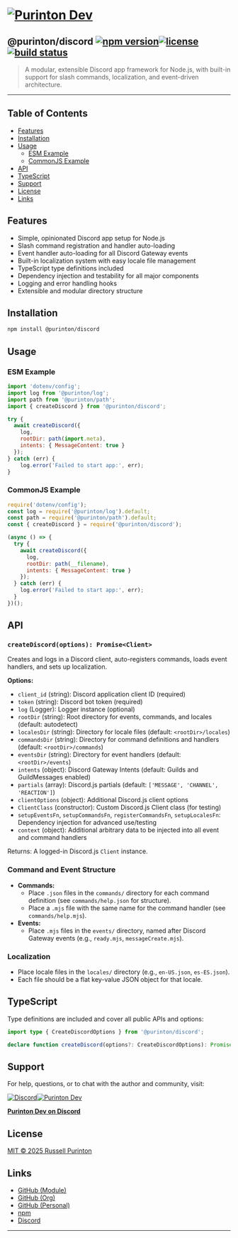 # [![Purinton Dev](https://purinton.us/logos/brand.png)](https://discord.gg/QSBxQnX7PF)

## @purinton/discord [![npm version](https://img.shields.io/npm/v/@purinton/discord.svg)](https://www.npmjs.com/package/@purinton/discord)[![license](https://img.shields.io/github/license/purinton/discord.svg)](LICENSE)[![build status](https://github.com/purinton/discord/actions/workflows/nodejs.yml/badge.svg)](https://github.com/purinton/discord/actions)

> A modular, extensible Discord app framework for Node.js, with built-in support for slash commands, localization, and event-driven architecture.

---

## Table of Contents

- [Features](#features)
- [Installation](#installation)
- [Usage](#usage)
  - [ESM Example](#esm-example)
  - [CommonJS Example](#commonjs-example)
- [API](#api)
- [TypeScript](#typescript)
- [Support](#support)
- [License](#license)
- [Links](#links)

## Features

- Simple, opinionated Discord app setup for Node.js
- Slash command registration and handler auto-loading
- Event handler auto-loading for all Discord Gateway events
- Built-in localization system with easy locale file management
- TypeScript type definitions included
- Dependency injection and testability for all major components
- Logging and error handling hooks
- Extensible and modular directory structure

## Installation

```bash
npm install @purinton/discord
```

## Usage

### ESM Example

```js
import 'dotenv/config';
import log from '@purinton/log';
import path from '@purinton/path';
import { createDiscord } from '@purinton/discord';

try {
  await createDiscord({
    log,
    rootDir: path(import.meta),
    intents: { MessageContent: true }
  });
} catch (err) {
    log.error('Failed to start app:', err);
}
```

### CommonJS Example

```js
require('dotenv/config');
const log = require('@purinton/log').default;
const path = require('@purinton/path').default;
const { createDiscord } = require('@purinton/discord');

(async () => {
  try {
    await createDiscord({
      log,
      rootDir: path(__filename),
      intents: { MessageContent: true }
    });
  } catch (err) {
    log.error('Failed to start app:', err);
  }
})();
```

## API

### `createDiscord(options): Promise<Client>`

Creates and logs in a Discord client, auto-registers commands, loads event handlers, and sets up localization.

**Options:**

- `client_id` (string): Discord application client ID (required)
- `token` (string): Discord bot token (required)
- `log` (Logger): Logger instance (optional)
- `rootDir` (string): Root directory for events, commands, and locales (default: autodetect)
- `localesDir` (string): Directory for locale files (default: `<rootDir>/locales`)
- `commandsDir` (string): Directory for command definitions and handlers (default: `<rootDir>/commands`)
- `eventsDir` (string): Directory for event handlers (default: `<rootDir>/events`)
- `intents` (object): Discord Gateway Intents (default: Guilds and GuildMessages enabled)
- `partials` (array): Discord.js partials (default: `['MESSAGE', 'CHANNEL', 'REACTION']`)
- `clientOptions` (object): Additional Discord.js client options
- `ClientClass` (constructor): Custom Discord.js Client class (for testing)
- `setupEventsFn`, `setupCommandsFn`, `registerCommandsFn`, `setupLocalesFn`: Dependency injection for advanced use/testing
- `context` (object): Additional arbitrary data to be injected into all event and command handlers

Returns: A logged-in Discord.js `Client` instance.

### Command and Event Structure

- **Commands:**  
  - Place `.json` files in the `commands/` directory for each command definition (see `commands/help.json` for structure).
  - Place a `.mjs` file with the same name for the command handler (see `commands/help.mjs`).
- **Events:**  
  - Place `.mjs` files in the `events/` directory, named after Discord Gateway events (e.g., `ready.mjs`, `messageCreate.mjs`).

### Localization

- Place locale files in the `locales/` directory (e.g., `en-US.json`, `es-ES.json`).
- Each file should be a flat key-value JSON object for that locale.

## TypeScript

Type definitions are included and cover all public APIs and options:

```ts
import type { CreateDiscordOptions } from '@purinton/discord';

declare function createDiscord(options?: CreateDiscordOptions): Promise<Client>;
```

## Support

For help, questions, or to chat with the author and community, visit:

[![Discord](https://purinton.us/logos/discord_96.png)](https://discord.gg/QSBxQnX7PF)[![Purinton Dev](https://purinton.us/logos/purinton_96.png)](https://discord.gg/QSBxQnX7PF)

**[Purinton Dev on Discord](https://discord.gg/QSBxQnX7PF)**

## License

[MIT © 2025 Russell Purinton](LICENSE)

## Links

- [GitHub (Module)](https://github.com/purinton/discord)
- [GitHub (Org)](https://github.com/purinton)
- [GitHub (Personal)](https://github.com/rpurinton)
- [npm](https://www.npmjs.com/package/@purinton/discord)
- [Discord](https://discord.gg/QSBxQnX7PF)

---
